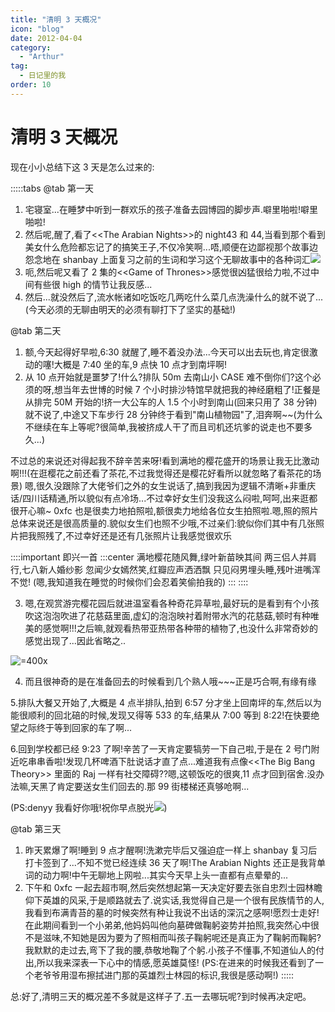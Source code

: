 ```yaml
---
title: "清明 3 天概况"
icon: "blog"
date: 2012-04-04
category:
  - "Arthur"
tag:
  - 日记里的我
order: 10
---
```

# 清明 3 天概况

现在小小总结下这 3 天是怎么过来的:

:::::tabs
@tab 第一天

1. 宅寝室...在睡梦中听到一群欢乐的孩子准备去园博园的脚步声.噼里啪啦!噼里啪啦!
2. 然后呢,醒了,看了\<\<The Arabian Nights\>\>的 night43 和 44,当看到那个看到美女什么危险都忘记了的搞笑王子,不仅冷笑啊...唔,顺便在边鄙视那个故事边怨念地在 shanbay 上面复习之前的生词和学习这个无聊故事中的各种词汇[![](https://pan.4a1801.life:11443/d/public/Qzone/Blogs/images/0957DB91)](https://pan.4a1801.life:11443/d/public/Qzone/Blogs/images/0957DB91)
3. 呃,然后呢又看了 2 集的\<\<Game of Thrones\>\>感觉很凶猛很给力啦,不过中间有些很 high 的情节让我反感...
4. 然后...就没然后了,流水帐诸如吃饭吃几两吃什么菜几点洗澡什么的就不说了...
   (今天必须的无聊由明天的必须有聊打下了坚实的基础!)

@tab 第二天

1. 额,今天起得好早啦,6:30 就醒了,睡不着没办法...今天可以出去玩也,肯定很激动的噻!大概是 7:40 坐的车,9 点快 10 点才到南坪啊!
2. 从 10 点开始就是噩梦了!什么?排队 50m 去南山小 CASE 难不倒你们?这个必须的呀,想当年去世博的时候 7 个小时排沙特馆早就把我的神经磨粗了!正餐是从排完 50M 开始的!挤一大公车的人 1.5 个小时到南山(回来只用了 38 分钟)就不说了,中途又下车步行 28 分钟终于看到"南山植物园"了,泪奔啊\~\~(为什么不继续在车上等呢?很简单,我被挤成人干了而且司机还坑爹的说走也不要多久...)

不过总的来说还对得起我不辞辛苦来呀!看到满地的樱花盛开的场景让我无比激动啊!!!(在逛樱花之前还看了茶花,不过我觉得还是樱花好看所以就忽略了看茶花的场景) 嗯,很久没跟除了大佬爷们之外的女生说话了,搞到我因为逻辑不清晰+非重庆话/四川话精通,所以貌似有点冷场...不过幸好女生们没我这么闷啦,呵呵,出来逛都很开心嘛~ 0xfc 也是很卖力地拍照啦,额很卖力地给各位女生拍照啦.嗯,照的照片总体来说还是很高质量的.貌似女生们也照不少哦,不过亲们:貌似你们其中有几张照片把我照残了,不过幸好还是还有几张照片让我感觉很欢乐

::::important 即兴一首
:::center
满地樱花随风舞,绿叶新苗映其间
两三侣人并肩行,七八新人婚纱影
忽闻少女嫣然笑,红瓣应声洒洒飘
只见闷男埋头睡,残叶进嘴浑不觉!
(嗯,我知道我在睡觉的时候你们会忍着笑偷拍我的)
:::
::::

3. 嗯,在观赏游完樱花园后就进温室看各种奇花异草啦,最好玩的是看到有个小孩吹这泡泡吹进了花慈菇里面,虚幻的泡泡映衬着附带水汽的花慈菇,顿时有种唯美的感觉啊!!!之后嘛,就观看热带亚热带各种带的植物了,也没什么非常奇妙的感觉出现了...因此省略之..

![=400x](https://pan.4a1801.life:11443/d/public/Qzone/Blogs/images/8EF21F0D.webp)

4. 而且很神奇的是在准备回去的时候看到几个熟人哦\~\~~正是巧合啊,有缘有缘

5.排队大餐又开始了,大概是 4 点半排队,拍到 6:57 分才坐上回南坪的车,然后以为能很顺利的回北碚的时候,发现又得等 533 的车,结果从 7:00 等到 8:22!在快要绝望之际终于等到回家的车了啊...

6.回到学校都已经 9:23 了啊!辛苦了一天肯定要犒劳一下自己啦,于是在 2 号门附近吃串串香啦!发现几杯啤酒下肚说话才直了点...难道我有点像\<\<The Big Bang Theory\>\> 里面的 Raj 一样有社交障碍??嗯,这顿饭吃的很爽,11 点才回到宿舍.没办法嘛,天黑了肯定要送女生们回去的.那 99 街楼梯还真够呛啊...

(PS:denyy 我看好你哦!祝你早点脱光![](https://pan.4a1801.life:11443/d/public/Qzone/Blogs/images/27F1DC8A))

@tab 第三天

1. 昨天累爆了啊!睡到 9 点才醒啊!洗漱完毕后又强迫症一样上 shanbay 复习后打卡签到了...不知不觉已经连续 36 天了啊!The Arabian Nights 还正是我背单词的动力啊!中午无聊地上网啦...其实今天早上头一直都有点晕晕的...
           
2. 下午和 0xfc 一起去超市啊,然后突然想起第一天决定好要去张自忠烈士园林瞻仰下英雄的风采,于是顺路就去了.说实话,我觉得自己是一个很有民族情节的人,我看到布满青苔的墓的时候突然有种让我说不出话的深沉之感啊!愿烈士走好!在此期间看到一个小弟弟,他妈妈叫他向墓碑做鞠躬姿势并拍照,我突然心中很不是滋味,不知她是因为要为了照相而叫孩子鞠躬呢还是真正为了鞠躬而鞠躬?我默默的走过去,弯下了我的腰,恭敬地鞠了个躬.小孩子不懂事,不知道仙人的付出,所以我来深表一下心中的情感,愿英雄莫怪!
   (PS:在进来的时候我还看到了一个老爷爷用湿布擦拭进门那的英雄烈士林园的标识,我很是感动啊!)
   :::::

总:好了,清明三天的概况差不多就是这样子了.五一去哪玩呢?到时候再决定吧。
